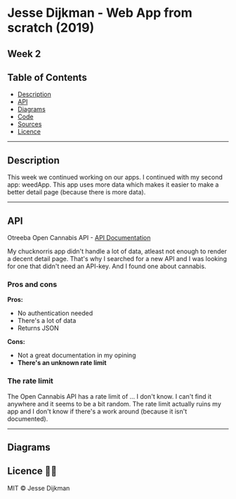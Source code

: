 # Jesse Dijkman - Web App from scratch (2019)
## Week 2

## Table of Contents
- [Description](#description-)
- [API](#api-)
- [Diagrams](#diagrams-)
- [Code](#code-)
- [Sources](#sources-)
- [Licence](#licence-)

---

## Description
This week we continued working on our apps. I continued with my second app: weedApp. This app uses more data which makes it easier to make a better detail page (because there is more data). 

---

## API
Otreeba Open Cannabis API - [API Documentation](https://api.otreeba.com/swagger/)

My chucknorris app didn't handle a lot of data, atleast not enough to render a decent detail page. That's why I searched for a new API and I was looking for one that didn't need an API-key. And I found one about cannabis. 

### Pros and cons

**Pros:**
- No authentication needed
- There's a lot of data
- Returns JSON

**Cons:**
- Not a great documentation in my opining
- __**There's an unknown rate limit**__

### The rate limit
The Open Cannabis API has a rate limit of ... I don't know. I can't find it anywhere and it seems to be a bit random. The rate limit actually ruins my app and I don't know if there's a work around (because it isn't documented). 

---

## Diagrams


## Licence 👮‍♂️
MIT © Jesse Dijkman
